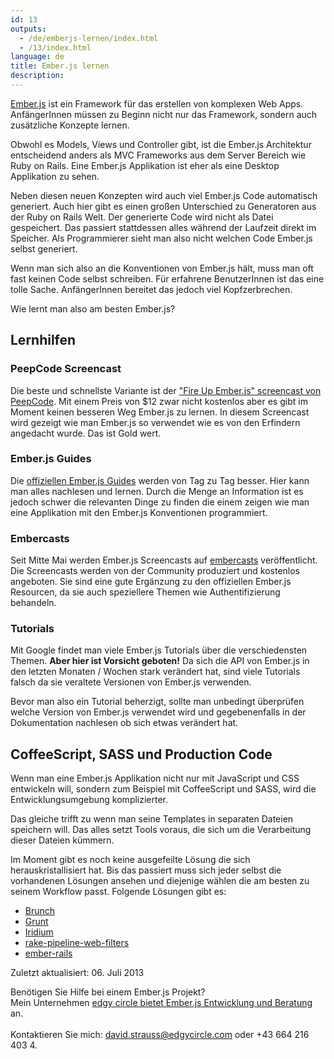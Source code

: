 ```yaml
---
id: 13
outputs:
  - /de/emberjs-lernen/index.html
  - /13/index.html
language: de
title: Ember.js lernen
description:
---
```


[Ember.js](http://emberjs.com/) ist ein Framework für das erstellen von komplexen Web Apps. AnfängerInnen müssen zu Beginn nicht nur das Framework, sondern auch zusätzliche Konzepte lernen.

Obwohl es Models, Views und Controller gibt, ist die Ember.js Architektur entscheidend anders als MVC Frameworks aus dem Server Bereich wie Ruby on Rails. Eine Ember.js Applikation ist eher als eine Desktop Applikation zu sehen.

Neben diesen neuen Konzepten wird auch viel Ember.js Code automatisch generiert. Auch hier gibt es einen großen Unterschied zu Generatoren aus der Ruby on Rails Welt. Der generierte Code wird nicht als Datei gespeichert. Das passiert stattdessen alles während der Laufzeit direkt im Speicher. Als Programmierer sieht man also nicht welchen Code Ember.js selbst generiert.

Wenn man sich also an die Konventionen von Ember.js hält, muss man oft fast keinen Code selbst schreiben. Für erfahrene BenutzerInnen ist das eine tolle Sache. AnfängerInnen bereitet das jedoch viel Kopfzerbrechen.

Wie lernt man also am besten Ember.js?

## Lernhilfen

### PeepCode Screencast
Die beste und schnellste Variante ist der ["Fire Up Ember.js" screencast von PeepCode](https://peepcode.com/products/emberjs).  Mit einem Preis von $12 zwar nicht kostenlos aber es gibt im Moment keinen besseren Weg Ember.js zu lernen. In diesem Screencast wird gezeigt wie man Ember.js so verwendet wie es von den Erfindern angedacht wurde. Das ist Gold wert.

### Ember.js Guides
Die [offiziellen Ember.js Guides](http://emberjs.com/guides/) werden von Tag zu Tag besser. Hier kann man alles nachlesen und lernen. Durch die Menge an Information ist es jedoch schwer die relevanten Dinge zu finden die einem zeigen wie man eine Applikation mit den Ember.js Konventionen programmiert.

### Embercasts
Seit Mitte Mai werden Ember.js Screencasts auf [embercasts](http://www.embercasts.com/) veröffentlicht. Die Screencasts werden von der Community produziert und kostenlos angeboten. Sie sind eine gute Ergänzung zu den offiziellen Ember.js Resourcen, da sie auch speziellere Themen wie Authentifizierung behandeln.

### Tutorials
Mit Google findet man viele Ember.js Tutorials über die verschiedensten Themen. **Aber hier ist Vorsicht geboten!** Da sich die API von Ember.js in den letzten Monaten / Wochen stark verändert hat, sind viele Tutorials falsch da sie veraltete Versionen von Ember.js verwenden.

Bevor man also ein Tutorial beherzigt, sollte man unbedingt überprüfen welche Version von Ember.js verwendet wird und gegebenenfalls in der Dokumentation nachlesen ob sich etwas verändert hat.

## CoffeeScript, SASS und Production Code
Wenn man eine Ember.js Applikation nicht nur mit JavaScript und CSS entwickeln will, sondern zum Beispiel mit CoffeeScript und SASS, wird die Entwicklungsumgebung komplizierter.

Das gleiche trifft zu wenn man seine Templates in separaten Dateien speichern will. Das alles setzt Tools voraus, die sich um die Verarbeitung dieser Dateien kümmern.

Im Moment gibt es noch keine ausgefeilte Lösung die sich herauskristallisiert hat. Bis das passiert muss sich jeder selbst die vorhandenen Lösungen ansehen und diejenige wählen die am besten zu seinem Workflow passt. Folgende Lösungen gibt es:

* [Brunch](http://brunch.io/)
* [Grunt](http://gruntjs.com/)
* [Iridium](https://github.com/radiumsoftware/iridium)
* [rake-pipeline-web-filters](https://github.com/wycats/rake-pipeline-web-filters)
* [ember-rails](https://github.com/emberjs/ember-rails)

Zuletzt aktualisiert: 06. Juli 2013

<div class="call-to-action">
  Benötigen Sie Hilfe bei einem Ember.js Projekt?<br>
  Mein Unternehmen <a href="http://edgycircle.com/leistungen/emberjs-entwicklung-und-beratung/">edgy circle bietet Ember.js Entwicklung und Beratung</a> an.<br><br>
  Kontaktieren Sie mich: <a href="mailto:david.strauss@edgycircle.com">david.strauss@edgycircle.com</a> oder +43 664 216 403 4.
</div>
